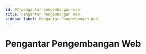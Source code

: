 ```yaml
---
id: 02-pengantar-pengembangan-web
title: Pengantar Pengembangan Web
sidebar_label: Pengantar Pengembangan Web
---
```


# Pengantar Pengembangan Web
